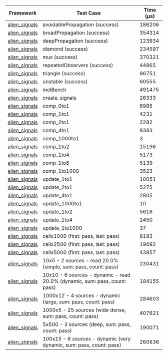 | Framework | Test Case | Time (μs) |
| --- | --- | --- |
| [alien_signals](https://github.com/medz/alien-signals-dart) | avoidablePropagation (success) | 186206 |
| [alien_signals](https://github.com/medz/alien-signals-dart) | broadPropagation (success) | 354314 |
| [alien_signals](https://github.com/medz/alien-signals-dart) | deepPropagation (success) | 123934 |
| [alien_signals](https://github.com/medz/alien-signals-dart) | diamond (success) | 234597 |
| [alien_signals](https://github.com/medz/alien-signals-dart) | mux (success) | 370321 |
| [alien_signals](https://github.com/medz/alien-signals-dart) | repeatedObservers (success) | 44865 |
| [alien_signals](https://github.com/medz/alien-signals-dart) | triangle (success) | 86751 |
| [alien_signals](https://github.com/medz/alien-signals-dart) | unstable (success) | 60555 |
| [alien_signals](https://github.com/medz/alien-signals-dart) | molBench | 491475 |
| [alien_signals](https://github.com/medz/alien-signals-dart) | create_signals | 26333 |
| [alien_signals](https://github.com/medz/alien-signals-dart) | comp_0to1 | 6985 |
| [alien_signals](https://github.com/medz/alien-signals-dart) | comp_1to1 | 4231 |
| [alien_signals](https://github.com/medz/alien-signals-dart) | comp_2to1 | 2282 |
| [alien_signals](https://github.com/medz/alien-signals-dart) | comp_4to1 | 8383 |
| [alien_signals](https://github.com/medz/alien-signals-dart) | comp_1000to1 | 3 |
| [alien_signals](https://github.com/medz/alien-signals-dart) | comp_1to2 | 15196 |
| [alien_signals](https://github.com/medz/alien-signals-dart) | comp_1to4 | 5173 |
| [alien_signals](https://github.com/medz/alien-signals-dart) | comp_1to8 | 5139 |
| [alien_signals](https://github.com/medz/alien-signals-dart) | comp_1to1000 | 3523 |
| [alien_signals](https://github.com/medz/alien-signals-dart) | update_1to1 | 10051 |
| [alien_signals](https://github.com/medz/alien-signals-dart) | update_2to1 | 5275 |
| [alien_signals](https://github.com/medz/alien-signals-dart) | update_4to1 | 2805 |
| [alien_signals](https://github.com/medz/alien-signals-dart) | update_1000to1 | 10 |
| [alien_signals](https://github.com/medz/alien-signals-dart) | update_1to2 | 5616 |
| [alien_signals](https://github.com/medz/alien-signals-dart) | update_1to4 | 2450 |
| [alien_signals](https://github.com/medz/alien-signals-dart) | update_1to1000 | 37 |
| [alien_signals](https://github.com/medz/alien-signals-dart) | cellx1000 (first: pass, last: pass) | 8183 |
| [alien_signals](https://github.com/medz/alien-signals-dart) | cellx2500 (first: pass, last: pass) | 19692 |
| [alien_signals](https://github.com/medz/alien-signals-dart) | cellx5000 (first: pass, last: pass) | 43857 |
| [alien_signals](https://github.com/medz/alien-signals-dart) | 10x5 - 2 sources - read 20.0% (simple, sum: pass, count: pass) | 230431 |
| [alien_signals](https://github.com/medz/alien-signals-dart) | 10x10 - 6 sources - dynamic - read 20.0% (dynamic, sum: pass, count: pass) | 184155 |
| [alien_signals](https://github.com/medz/alien-signals-dart) | 1000x12 - 4 sources - dynamic (large, sum: pass, count: pass) | 284603 |
| [alien_signals](https://github.com/medz/alien-signals-dart) | 1000x5 - 25 sources (wide dense, sum: pass, count: pass) | 407621 |
| [alien_signals](https://github.com/medz/alien-signals-dart) | 5x500 - 3 sources (deep, sum: pass, count: pass) | 190071 |
| [alien_signals](https://github.com/medz/alien-signals-dart) | 100x15 - 6 sources - dynamic (very dynamic, sum: pass, count: pass) | 260636 |
